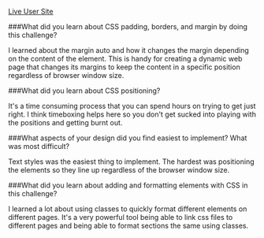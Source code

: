 [Live User Site](chrwog.github.io/index.html)

###What did you learn about CSS padding, borders, and margin by doing this challenge?

I learned about the margin auto and how it changes the margin depending on the content of the element. This is handy for creating a dynamic web page that changes its margins to keep the content in a specific position regardless of browser window size.

###What did you learn about CSS positioning?

It's a time consuming process that you can spend hours on trying to get just right. I think timeboxing helps here so you don't get sucked into playing with the positions and getting burnt out.

###What aspects of your design did you find easiest to implement? What was most difficult?

Text styles was the easiest thing to implement. The hardest was positioning the elements so they line up regardless of the browser window size.

###What did you learn about adding and formatting elements with CSS in this challenge?

I learned a lot about using classes to quickly format different elements on different pages. It's a very powerful tool being able to link css files to different pages and being able to format sections the same using classes.